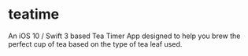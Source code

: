 # teatime
An iOS 10 / Swift 3 based Tea Timer App designed to help you brew the perfect cup of tea based on the type of tea leaf used.
